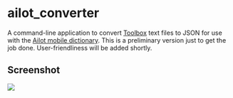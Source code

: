 # ailot_converter

A command-line application to convert [Toolbox](http://www-01.sil.org/computing/toolbox/) text files to JSON for use with the [Ailot mobile dictionary](https://github.com/phonemica/ailot). This is a preliminary version just to get the job done. User-friendliness will be added shortly.

## Screenshot

![](http://phonemica.net/github/ailot_screen.png)
